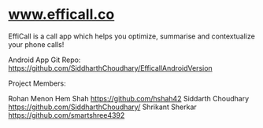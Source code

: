 # www.efficall.co

EffiCall is a call app which helps you optimize, summarise and contextualize your phone calls!

Android App Git Repo: https://github.com/SiddharthChoudhary/EfficallAndroidVersion

Project Members:

Rohan Menon
Hem Shah https://github.com/hshah42
Siddarth Choudhary https://github.com/SiddharthChoudhary/
Shrikant Sherkar https://github.com/smartshree4392
